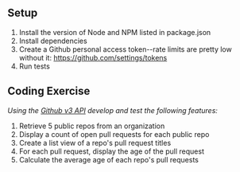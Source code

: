 ## Setup

1. Install the version of Node and NPM listed in package.json
2. Install dependencies
3. Create a Github personal access token--rate limits are pretty low without it: https://github.com/settings/tokens
4. Run tests

## Coding Exercise

*Using the [Github v3 API](https://developer.github.com/v3/) develop and test the following features:*

1. Retrieve 5 public repos from an organization
2. Display a count of open pull requests for each public repo
3. Create a list view of a repo's pull request titles
4. For each pull request, display the age of the pull request
5. Calculate the average age of each repo's pull requests
